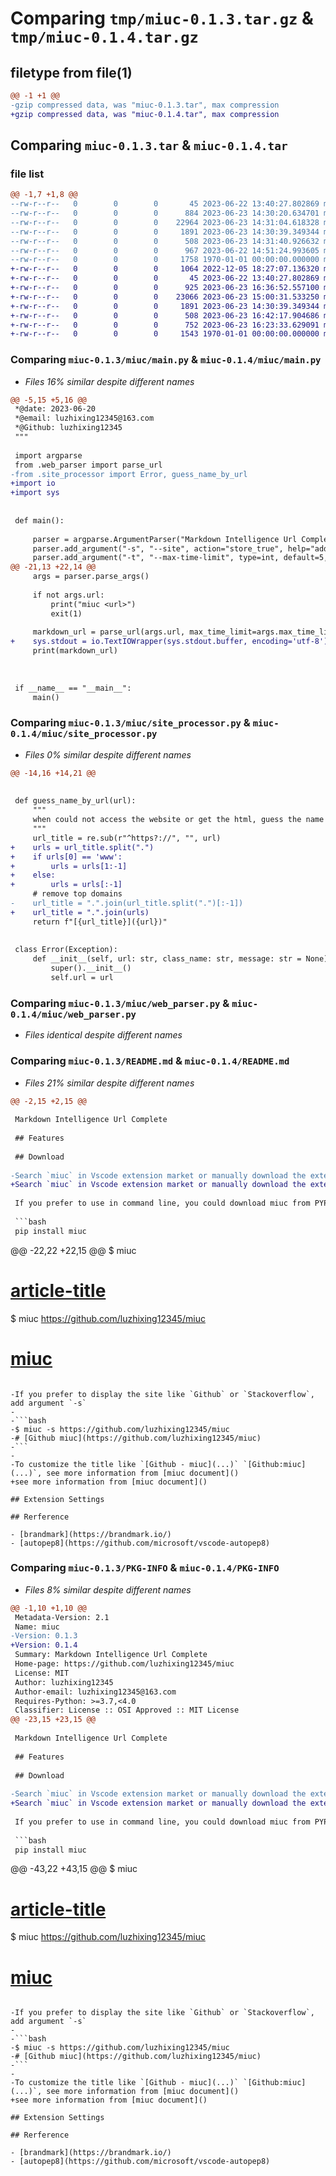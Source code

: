 # Comparing `tmp/miuc-0.1.3.tar.gz` & `tmp/miuc-0.1.4.tar.gz`

## filetype from file(1)

```diff
@@ -1 +1 @@
-gzip compressed data, was "miuc-0.1.3.tar", max compression
+gzip compressed data, was "miuc-0.1.4.tar", max compression
```

## Comparing `miuc-0.1.3.tar` & `miuc-0.1.4.tar`

### file list

```diff
@@ -1,7 +1,8 @@
--rw-r--r--   0        0        0       45 2023-06-22 13:40:27.802869 miuc-0.1.3/miuc/__init__.py
--rw-r--r--   0        0        0      884 2023-06-23 14:30:20.634701 miuc-0.1.3/miuc/main.py
--rw-r--r--   0        0        0    22964 2023-06-23 14:31:04.618328 miuc-0.1.3/miuc/site_processor.py
--rw-r--r--   0        0        0     1891 2023-06-23 14:30:39.349344 miuc-0.1.3/miuc/web_parser.py
--rw-r--r--   0        0        0      508 2023-06-23 14:31:40.926632 miuc-0.1.3/pyproject.toml
--rw-r--r--   0        0        0      967 2023-06-22 14:51:24.993605 miuc-0.1.3/README.md
--rw-r--r--   0        0        0     1758 1970-01-01 00:00:00.000000 miuc-0.1.3/PKG-INFO
+-rw-r--r--   0        0        0     1064 2022-12-05 18:27:07.136320 miuc-0.1.4/LICENSE
+-rw-r--r--   0        0        0       45 2023-06-22 13:40:27.802869 miuc-0.1.4/miuc/__init__.py
+-rw-r--r--   0        0        0      925 2023-06-23 16:36:52.557100 miuc-0.1.4/miuc/main.py
+-rw-r--r--   0        0        0    23066 2023-06-23 15:00:31.533250 miuc-0.1.4/miuc/site_processor.py
+-rw-r--r--   0        0        0     1891 2023-06-23 14:30:39.349344 miuc-0.1.4/miuc/web_parser.py
+-rw-r--r--   0        0        0      508 2023-06-23 16:42:17.904686 miuc-0.1.4/pyproject.toml
+-rw-r--r--   0        0        0      752 2023-06-23 16:23:33.629091 miuc-0.1.4/README.md
+-rw-r--r--   0        0        0     1543 1970-01-01 00:00:00.000000 miuc-0.1.4/PKG-INFO
```

### Comparing `miuc-0.1.3/miuc/main.py` & `miuc-0.1.4/miuc/main.py`

 * *Files 16% similar despite different names*

```diff
@@ -5,15 +5,16 @@
 *@date: 2023-06-20
 *@email: luzhixing12345@163.com
 *@Github: luzhixing12345
 """
 
 import argparse
 from .web_parser import parse_url
-from .site_processor import Error, guess_name_by_url
+import io
+import sys
 
 
 def main():
     
     parser = argparse.ArgumentParser("Markdown Intelligence Url Complete")
     parser.add_argument("-s", "--site", action="store_true", help="add site info")
     parser.add_argument("-t", "--max-time-limit", type=int, default=5, help="max time limit")
@@ -21,13 +22,14 @@
     args = parser.parse_args()
 
     if not args.url:
         print("miuc <url>")
         exit(1)
 
     markdown_url = parse_url(args.url, max_time_limit=args.max_time_limit)
+    sys.stdout = io.TextIOWrapper(sys.stdout.buffer, encoding='utf-8')
     print(markdown_url)
     
 
 
 if __name__ == "__main__":
     main()
```

### Comparing `miuc-0.1.3/miuc/site_processor.py` & `miuc-0.1.4/miuc/site_processor.py`

 * *Files 0% similar despite different names*

```diff
@@ -14,16 +14,21 @@
 
 
 def guess_name_by_url(url):
     """
     when could not access the website or get the html, guess the name by url
     """
     url_title = re.sub(r"^https?://", "", url)
+    urls = url_title.split(".")
+    if urls[0] == 'www':
+        urls = urls[1:-1]
+    else:
+        urls = urls[:-1]
     # remove top domains
-    url_title = ".".join(url_title.split(".")[:-1])
+    url_title = ".".join(urls)
     return f"[{url_title}]({url})"
 
 
 class Error(Exception):
     def __init__(self, url: str, class_name: str, message: str = None) -> None:  # pragma: no cover
         super().__init__()
         self.url = url
```

### Comparing `miuc-0.1.3/miuc/web_parser.py` & `miuc-0.1.4/miuc/web_parser.py`

 * *Files identical despite different names*

### Comparing `miuc-0.1.3/README.md` & `miuc-0.1.4/README.md`

 * *Files 21% similar despite different names*

```diff
@@ -2,15 +2,15 @@
 
 Markdown Intelligence Url Complete
 
 ## Features
 
 ## Download
 
-Search `miuc` in Vscode extension market or manually download the extension from [miuc-vscode-extension-market]()
+Search `miuc` in Vscode extension market or manually download the extension from [miuc-vscode-extension-market](https://marketplace.visualstudio.com/items?itemName=kamilu.miuc)
 
 If you prefer to use in command line, you could download miuc from PYPI
 
 ```bash
 pip install miuc
 ``` 
 
@@ -22,22 +22,15 @@
 $ miuc <url>
 # [article-title](url)
 
 $ miuc https://github.com/luzhixing12345/miuc
 # [miuc](https://github.com/luzhixing12345/miuc)
 ```
 
-If you prefer to display the site like `Github` or `Stackoverflow`, add argument `-s`
-
-```bash
-$ miuc -s https://github.com/luzhixing12345/miuc
-# [Github miuc](https://github.com/luzhixing12345/miuc)
-```
-
-To customize the title like `[Github - miuc](...)` `[Github:miuc](...)`, see more information from [miuc document]()
+see more information from [miuc document]()
 
 ## Extension Settings
 
 ## Rerference
   
 - [brandmark](https://brandmark.io/)
 - [autopep8](https://github.com/microsoft/vscode-autopep8)
```

### Comparing `miuc-0.1.3/PKG-INFO` & `miuc-0.1.4/PKG-INFO`

 * *Files 8% similar despite different names*

```diff
@@ -1,10 +1,10 @@
 Metadata-Version: 2.1
 Name: miuc
-Version: 0.1.3
+Version: 0.1.4
 Summary: Markdown Intelligence Url Complete
 Home-page: https://github.com/luzhixing12345/miuc
 License: MIT
 Author: luzhixing12345
 Author-email: luzhixing12345@163.com
 Requires-Python: >=3.7,<4.0
 Classifier: License :: OSI Approved :: MIT License
@@ -23,15 +23,15 @@
 
 Markdown Intelligence Url Complete
 
 ## Features
 
 ## Download
 
-Search `miuc` in Vscode extension market or manually download the extension from [miuc-vscode-extension-market]()
+Search `miuc` in Vscode extension market or manually download the extension from [miuc-vscode-extension-market](https://marketplace.visualstudio.com/items?itemName=kamilu.miuc)
 
 If you prefer to use in command line, you could download miuc from PYPI
 
 ```bash
 pip install miuc
 ``` 
 
@@ -43,22 +43,15 @@
 $ miuc <url>
 # [article-title](url)
 
 $ miuc https://github.com/luzhixing12345/miuc
 # [miuc](https://github.com/luzhixing12345/miuc)
 ```
 
-If you prefer to display the site like `Github` or `Stackoverflow`, add argument `-s`
-
-```bash
-$ miuc -s https://github.com/luzhixing12345/miuc
-# [Github miuc](https://github.com/luzhixing12345/miuc)
-```
-
-To customize the title like `[Github - miuc](...)` `[Github:miuc](...)`, see more information from [miuc document]()
+see more information from [miuc document]()
 
 ## Extension Settings
 
 ## Rerference
   
 - [brandmark](https://brandmark.io/)
 - [autopep8](https://github.com/microsoft/vscode-autopep8)
```

